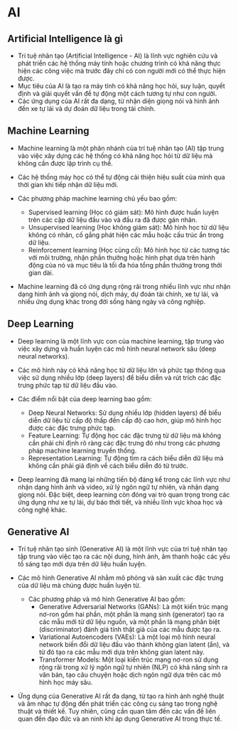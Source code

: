 # AI

## Artificial Intelligence là gì

- Trí tuệ nhân tạo (Artificial Intelligence - AI) là lĩnh vực nghiên cứu và phát triển các hệ thống máy tính hoặc chương trình có khả năng thực hiện các công việc mà trước đây chỉ có con người mới có thể thực hiện được. 
- Mục tiêu của AI là tạo ra máy tính có khả năng học hỏi, suy luận, quyết định và giải quyết vấn đề tự động một cách tương tự như con người. 
- Các ứng dụng của AI rất đa dạng, từ nhận diện giọng nói và hình ảnh đến xe tự lái và dự đoán dữ liệu trong tài chính.

## Machine Learning

- Machine learning là một phân nhánh của trí tuệ nhân tạo (AI) tập trung vào việc xây dựng các hệ thống có khả năng học hỏi từ dữ liệu mà không cần được lập trình cụ thể. 
- Các hệ thống máy học có thể tự động cải thiện hiệu suất của mình qua thời gian khi tiếp nhận dữ liệu mới.
- Các phương pháp machine learning chủ yếu bao gồm:

    - Supervised learning (Học có giám sát): Mô hình được huấn luyện trên các cặp dữ liệu đầu vào và đầu ra đã được gán nhãn.
    - Unsupervised learning (Học không giám sát): Mô hình học từ dữ liệu không có nhãn, cố gắng phát hiện các mẫu hoặc cấu trúc ẩn trong dữ liệu. 
    - Reinforcement learning (Học củng cố): Mô hình học từ các tương tác với môi trường, nhận phần thưởng hoặc hình phạt dựa trên hành động của nó và mục tiêu là tối đa hóa tổng phần thưởng trong thời gian dài.

- Machine learning đã có ứng dụng rộng rãi trong nhiều lĩnh vực như nhận dạng hình ảnh và giọng nói, dịch máy, dự đoán tài chính, xe tự lái, và nhiều ứng dụng khác trong đời sống hàng ngày và công nghiệp.

## Deep Learning

- Deep learning là một lĩnh vực con của machine learning, tập trung vào việc xây dựng và huấn luyện các mô hình neural network sâu (deep neural networks). 
- Các mô hình này có khả năng học từ dữ liệu lớn và phức tạp thông qua việc sử dụng nhiều lớp (deep layers) để biểu diễn và rút trích các đặc trưng phức tạp từ dữ liệu đầu vào.
- Các điểm nổi bật của deep learning bao gồm:

    - Deep Neural Networks: Sử dụng nhiều lớp (hidden layers) để biểu diễn dữ liệu từ cấp độ thấp đến cấp độ cao hơn, giúp mô hình học được các đặc trưng phức tạp.
    - Feature Learning: Tự động học các đặc trưng từ dữ liệu mà không cần phải chỉ định rõ ràng các đặc trưng đó như trong các phương pháp machine learning truyền thống.
    - Representation Learning: Tự động tìm ra cách biểu diễn dữ liệu mà không cần phải giả định về cách biểu diễn đó từ trước.

- Deep learning đã mang lại những tiến bộ đáng kể trong các lĩnh vực như nhận dạng hình ảnh và video, xử lý ngôn ngữ tự nhiên, và nhận dạng giọng nói. Đặc biệt, deep learning còn đóng vai trò quan trọng trong các ứng dụng như xe tự lái, dự báo thời tiết, và nhiều lĩnh vực khoa học và công nghệ khác.

## Generative AI

- Trí tuệ nhân tạo sinh (Generative AI) là một lĩnh vực của trí tuệ nhân tạo tập trung vào việc tạo ra các nội dung, hình ảnh, âm thanh hoặc các yếu tố sáng tạo mới dựa trên dữ liệu huấn luyện. 
- Các mô hình Generative AI nhằm mô phỏng và sản xuất các đặc trưng của dữ liệu mà chúng được huấn luyện từ.
  - Các phương pháp và mô hình Generative AI bao gồm:
    - Generative Adversarial Networks (GANs): Là một kiến trúc mạng nơ-ron gồm hai phần, một phần là mạng sinh (generator) tạo ra các mẫu mới từ dữ liệu nguồn, và một phần là mạng phân biệt (discriminator) đánh giá tính thật giả của các mẫu được tạo ra.
    - Variational Autoencoders (VAEs): Là một loại mô hình neural network biến đổi dữ liệu đầu vào thành không gian latent (ẩn), và từ đó tạo ra các mẫu mới dựa trên không gian latent này.
    - Transformer Models: Một loại kiến trúc mạng nơ-ron sử dụng rộng rãi trong xử lý ngôn ngữ tự nhiên (NLP) có khả năng sinh ra văn bản, tạo câu chuyện hoặc dịch ngôn ngữ dựa trên các mô hình học máy sâu.

- Ứng dụng của Generative AI rất đa dạng, từ tạo ra hình ảnh nghệ thuật và âm nhạc tự động đến phát triển các công cụ sáng tạo trong nghệ thuật và thiết kế. Tuy nhiên, cũng cần quan tâm đến các vấn đề liên quan đến đạo đức và an ninh khi áp dụng Generative AI trong thực tế.